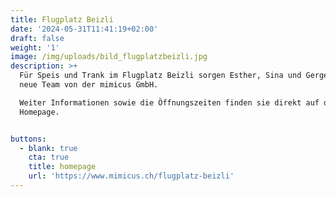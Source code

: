 ```yaml
---
title: Flugplatz Beizli
date: '2024-05-31T11:41:19+02:00'
draft: false
weight: '1'
image: /img/uploads/bild_flugplatzbeizli.jpg
description: >+
  Für Speis und Trank im Flugplatz Beizli sorgen Esther, Sina und Gergey, das
  neue Team von der mimicus GmbH.

  Weiter Informationen sowie die Öffnungszeiten finden sie direkt auf der
  Homepage.


buttons:
  - blank: true
    cta: true
    title: homepage
    url: 'https://www.mimicus.ch/flugplatz-beizli'
---
```



